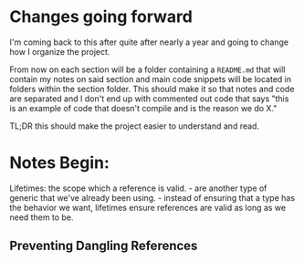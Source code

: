 # Changes going forward
I'm coming back to this after quite after nearly a year and going to change how I organize the
project.

From now on each section will be a folder containing a `README.md` that will contain my notes on
said section and main code snippets will be located in folders within the section folder. This should
make it so that notes and code are separated and I don't end up with commented out code that says
"this is an example of code that doesn't compile and is the reason we do X."

TL;DR this should make the project easier to understand and read.

# Notes Begin:

Lifetimes: the scope which a reference is valid.
    - are another type of generic that we've already been using.
    - instead of ensuring that a type has the behavior we want, lifetimes ensure references are
    valid as long as we need them to be.

## Preventing Dangling References
